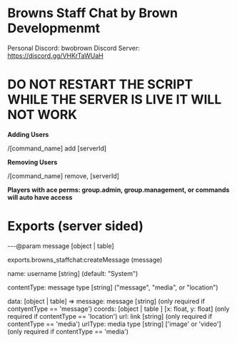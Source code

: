 # Browns Staff Chat by Brown Developmenmt

Personal Discord: bwobrown
Discord Server: https://discord.gg/VHKrTaWUaH

# DO NOT RESTART THE SCRIPT WHILE THE SERVER IS LIVE IT WILL NOT WORK

**Adding Users**

/[command_name] add [serverId]

**Removing Users**

/[command_name] remove, [serverId]

**Players with ace perms: group.admin, group.management, or commands will auto have access**

# Exports (server sided)

---@param message [object | table]

exports.browns_staffchat:createMessage (message)

name: username [string] (default: "System")

contentType: message type [string] ("message", "media", or "location")

data: [object | table] => 
message: message [string] (only required if contyentType == 'message')
coords: [object | table ] [x: float, y: float] (only required if contentType == 'location')
url: link [string] (only required if contentType == 'media')
urlType: media type [string] ['image' or 'video'] (only required if contentType == 'media')

